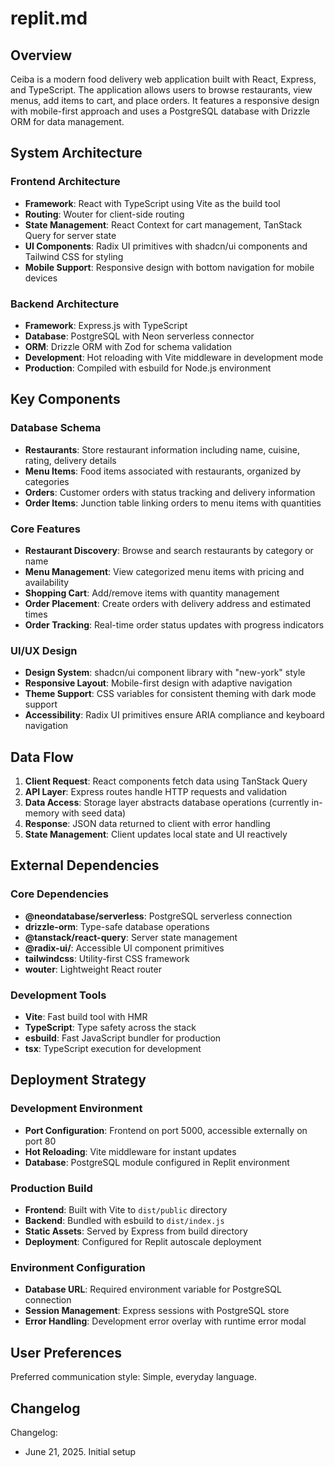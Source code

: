 # replit.md

## Overview

Ceiba is a modern food delivery web application built with React, Express, and TypeScript. The application allows users to browse restaurants, view menus, add items to cart, and place orders. It features a responsive design with mobile-first approach and uses a PostgreSQL database with Drizzle ORM for data management.

## System Architecture

### Frontend Architecture
- **Framework**: React with TypeScript using Vite as the build tool
- **Routing**: Wouter for client-side routing
- **State Management**: React Context for cart management, TanStack Query for server state
- **UI Components**: Radix UI primitives with shadcn/ui components and Tailwind CSS for styling
- **Mobile Support**: Responsive design with bottom navigation for mobile devices

### Backend Architecture
- **Framework**: Express.js with TypeScript
- **Database**: PostgreSQL with Neon serverless connector
- **ORM**: Drizzle ORM with Zod for schema validation
- **Development**: Hot reloading with Vite middleware in development mode
- **Production**: Compiled with esbuild for Node.js environment

## Key Components

### Database Schema
- **Restaurants**: Store restaurant information including name, cuisine, rating, delivery details
- **Menu Items**: Food items associated with restaurants, organized by categories
- **Orders**: Customer orders with status tracking and delivery information
- **Order Items**: Junction table linking orders to menu items with quantities

### Core Features
- **Restaurant Discovery**: Browse and search restaurants by category or name
- **Menu Management**: View categorized menu items with pricing and availability
- **Shopping Cart**: Add/remove items with quantity management
- **Order Placement**: Create orders with delivery address and estimated times
- **Order Tracking**: Real-time order status updates with progress indicators

### UI/UX Design
- **Design System**: shadcn/ui component library with "new-york" style
- **Responsive Layout**: Mobile-first design with adaptive navigation
- **Theme Support**: CSS variables for consistent theming with dark mode support
- **Accessibility**: Radix UI primitives ensure ARIA compliance and keyboard navigation

## Data Flow

1. **Client Request**: React components fetch data using TanStack Query
2. **API Layer**: Express routes handle HTTP requests and validation
3. **Data Access**: Storage layer abstracts database operations (currently in-memory with seed data)
4. **Response**: JSON data returned to client with error handling
5. **State Management**: Client updates local state and UI reactively

## External Dependencies

### Core Dependencies
- **@neondatabase/serverless**: PostgreSQL serverless connection
- **drizzle-orm**: Type-safe database operations
- **@tanstack/react-query**: Server state management
- **@radix-ui/**: Accessible UI component primitives
- **tailwindcss**: Utility-first CSS framework
- **wouter**: Lightweight React router

### Development Tools
- **Vite**: Fast build tool with HMR
- **TypeScript**: Type safety across the stack
- **esbuild**: Fast JavaScript bundler for production
- **tsx**: TypeScript execution for development

## Deployment Strategy

### Development Environment
- **Port Configuration**: Frontend on port 5000, accessible externally on port 80
- **Hot Reloading**: Vite middleware for instant updates
- **Database**: PostgreSQL module configured in Replit environment

### Production Build
- **Frontend**: Built with Vite to `dist/public` directory
- **Backend**: Bundled with esbuild to `dist/index.js`
- **Static Assets**: Served by Express from build directory
- **Deployment**: Configured for Replit autoscale deployment

### Environment Configuration
- **Database URL**: Required environment variable for PostgreSQL connection
- **Session Management**: Express sessions with PostgreSQL store
- **Error Handling**: Development error overlay with runtime error modal

## User Preferences

Preferred communication style: Simple, everyday language.

## Changelog

Changelog:
- June 21, 2025. Initial setup